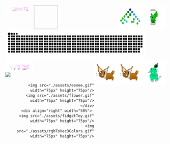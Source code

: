 


 <img align="left" src="./assets/commits.svg" width="90px" height="20px" /> 
     <img  align="right" src="./assets/grimLeaper.gif" width="75px" height="75px"/> 
       <img  align="right"  src="./assets/binaryTree.gif" width="75px" height="75px"/>
          <img  align="rightsrc="./assets/butterfree.gif" width="75px" height="75px"/>

  <div align="left" width="50%"> <a href=#><img src="contributions.svg" width="440px" height="96px"></a>  </div>
      <img  align="right" src="./assets/chikorita.gif" width="75px" height="75px"/>
             <img  align="right"src="./assets/eevee.gif" width="75px" height="75px"/>
               <img  align="right"  src="./assets/eevee.gif" width="75px" height="75px"/>
  
 <div align="left" width="50%">  <img src="./assets/visitorCount.svg" width="90px" height="30px"/> </div>
<div align="left" width="50%">  <img src="https://profile-counter.glitch.me/mollybeach/count.svg" /></div>


 
  


   <div align="right" width="50%">

      <img src="./assets/eevee.gif" width="75px" height="75px"/>
      <img src="./assets/flower.gif" width="75px" height="75px"/>
    </div>
    <div align="right" width="50%"> 
      <img src="./assets/fidgetToy.gif" width="75px" height="75px"/>
      <img src="./assets/rgbToVec3Colors.gif" width="75px" height="75px"/>
   </div>





